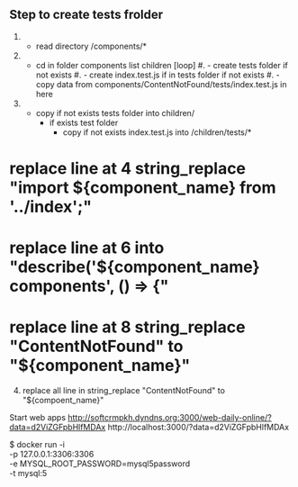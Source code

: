 ## Step to create tests frolder

1. - read directory /components/*
2. - cd in folder components list children [loop]
#. - create tests folder if not exists
#. - create index.test.js if in tests folder if not exists
#. - copy data from components/ContentNotFound/tests/index.test.js in here
3. - copy if not exists tests folder into children/
     * if exists test folder
       - copy if not exists index.test.js into /children/tests/*
# replace line at 4 string_replace "import ${component_name} from '../index';"
# replace line at 6 into "describe('${component_name} components', () => {"
# replace line at 8 string_replace "ContentNotFound" to "${component_name}"
4. replace all line in string_replace "ContentNotFound" to "${compoent_name}"

Start web apps
http://softcrmpkh.dyndns.org:3000/web-daily-online/?data=d2ViZGFpbHlfMDAx
http://localhost:3000/?data=d2ViZGFpbHlfMDAx

$ docker run -i \
    -p 127.0.0.1:3306:3306 \
    -e MYSQL_ROOT_PASSWORD=mysql5password \
    -t mysql:5
